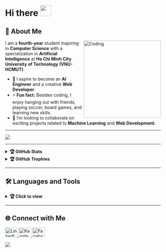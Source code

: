 # Hi there <img src="https://media.giphy.com/media/hvRJCLFzcasrR4ia7z/giphy.gif" width="35">

## 👤 About Me

<img align="right" alt="Coding" width="250" src="https://cdn.dribbble.com/users/1162077/screenshots/3848914/programmer.gif">

I am a **fourth-year** student majoring in **Computer Science** with a specialization in **Artificial Intelligence** at **Ho Chi Minh City University of Technology (VNU-HCMUT)**.

- 🔭 I aspire to become an **AI Engineer** and a creative **Web Developer**.
- ⚡ **Fun fact:** Besides coding, I enjoy hanging out with friends, playing soccer, board games, and learning new skills.
- 👯 I’m looking to collaborate on exciting projects related to **Machine Learning** and **Web Development**.

---

![](https://quotes-github-readme.vercel.app/api?type=horizontal&theme=dracula)

---

<details>
  <summary><b>🏆 GitHub Stats</b></summary>
  <div align="center">
    <a href="#"><img src="https://github-readme-stats.vercel.app/api?username=pdz1804&theme=dracula&count_private=true&hide_border=true&line_height=20&rank_icon=percentile" alt="GitHub Stats" /></a>
    <a href="#"><img src="https://github-readme-stats.vercel.app/api/top-langs/?username=pdz1804&layout=compact&theme=dracula&count_private=true&hide_border=true" alt="Top Languages" /></a>
    <a href="#"><img src="https://github-readme-streak-stats.herokuapp.com/?user=pdz1804&theme=dracula&hide_border=false" alt="Streak" /></a>
  </div>
</details>

<details>
  <summary><b>🏆 GitHub Trophies</b></summary>
  <div align="center">
<!--     <img src="https://github-profile-trophy.vercel.app/?username=pdz1804&theme=radical&no-frame=true&no-bg=false&margin-w=4" alt="GitHub Trophies" /> -->
    <img src="https://github-trophies.vercel.app/?username=pdz1804&theme=dracula&no-frame=false&no-bg=false&margin-w=4" alt="GitHub Trophies" />
  </div>
</details>

---

## 🛠️ Languages and Tools

<details>
  <summary><b>🏆 Click to view</b></summary>
  
- 💻 &nbsp;
  ![Python](https://img.shields.io/badge/Python-FFD43B?style=for-the-badge&logo=python&logoColor=blue)
  ![C++](https://img.shields.io/badge/c++-%2300599C.svg?style=for-the-badge&logo=c%2B%2B&logoColor=white)
  ![Haskell](https://img.shields.io/badge/Haskell-5D4F85?style=for-the-badge&logo=haskell&logoColor=white)
  ![R](https://img.shields.io/badge/R-276DC3?style=for-the-badge&logo=r&logoColor=white)
  ![PHP](https://img.shields.io/badge/PHP-777BB4?style=for-the-badge&logo=php&logoColor=white)
  ![React](https://img.shields.io/badge/React-20232A?style=for-the-badge&logo=react&logoColor=61DAFB)
  ![HTML5](https://img.shields.io/badge/html5-%23E34F26.svg?style=for-the-badge&logo=html5&logoColor=white)
  ![CSS3](https://img.shields.io/badge/css3-%231572B6.svg?style=for-the-badge&logo=css3&logoColor=white)
  ![JavaScript](https://img.shields.io/badge/javascript-%23323330.svg?style=for-the-badge&logo=javascript&logoColor=%23F7DF1E)
  ![Boostrap](https://img.shields.io/badge/Bootstrap-563D7C?style=for-the-badge&logo=bootstrap&logoColor=white)
  ![ChartJS](https://img.shields.io/badge/Chart%20js-FF6384?style=for-the-badge&logo=chartdotjs&logoColor=white)
  ![Django](https://img.shields.io/badge/Django-092E20?style=for-the-badge&logo=django&logoColor=green)
  ![ExpressJS](https://img.shields.io/badge/Express%20js-000000?style=for-the-badge&logo=express&logoColor=white)
  ![NodeJS](https://img.shields.io/badge/Node%20js-339933?style=for-the-badge&logo=nodedotjs&logoColor=white)
  ![LaTeX](https://img.shields.io/badge/latex-%23008080.svg?style=for-the-badge&logo=latex&logoColor=white)

- 🤖 &nbsp;
  ![Langchain](https://img.shields.io/badge/langchain-1C3C3C?style=for-the-badge&logo=langchain&logoColor=white)
  ![PyTorch](https://img.shields.io/badge/PyTorch-%23EE4C2C.svg?style=for-the-badge&logo=PyTorch&logoColor=white)
  ![TensorFlow](https://img.shields.io/badge/TensorFlow-%23FF6F00.svg?style=for-the-badge&logo=TensorFlow&logoColor=white)
  ![Keras](https://img.shields.io/badge/Keras-%23D00000.svg?style=for-the-badge&logo=Keras&logoColor=white)
  ![scikit-learn](https://img.shields.io/badge/scikit--learn-%23F7931E.svg?style=for-the-badge&logo=scikit-learn&logoColor=white)
  ![fastapi](https://img.shields.io/badge/fastapi-109989?style=for-the-badge&logo=FASTAPI&logoColor=white)
  ![Matplotlib](https://img.shields.io/badge/Matplotlib-%23ffffff.svg?style=for-the-badge&logo=Matplotlib&logoColor=black)
  ![NumPy](https://img.shields.io/badge/numpy-%23013243.svg?style=for-the-badge&logo=numpy&logoColor=white)
  ![Pandas](https://img.shields.io/badge/pandas-%23150458.svg?style=for-the-badge&logo=pandas&logoColor=white)
  ![OpenCV](https://img.shields.io/badge/OpenCV-27338e?style=for-the-badge&logo=OpenCV&logoColor=white)
  ![Playwright](https://img.shields.io/badge/Playwright-45ba4b?style=for-the-badge&logo=Playwright&logoColor=white)
  ![Selenium](https://img.shields.io/badge/Selenium-43B02A?style=for-the-badge&logo=Selenium&logoColor=white)
  ![Streamlit](https://img.shields.io/badge/Streamlit-FF4B4B?style=for-the-badge&logo=Streamlit&logoColor=white)

- ☁️ &nbsp;
  ![Google Cloud](https://img.shields.io/badge/GoogleCloud-%234285F4.svg?style=for-the-badge&logo=google-cloud&logoColor=white)
  ![Microsoft Azure](https://img.shields.io/badge/microsoft%20azure-0089D6?style=for-the-badge&logo=microsoft-azure&logoColor=white)
  
- ⚙️ &nbsp;
  ![Flask](https://img.shields.io/badge/flask-%23000.svg?style=for-the-badge&logo=flask&logoColor=white)
  ![Docker](https://img.shields.io/badge/docker-%230db7ed.svg?style=for-the-badge&logo=docker&logoColor=white)
  ![Git](https://img.shields.io/badge/git-%23F05033.svg?style=for-the-badge&logo=git&logoColor=white)
  ![Linux](https://img.shields.io/badge/Linux-FCC624?style=for-the-badge&logo=linux&logoColor=black)
  ![GitHub](https://img.shields.io/badge/github-%23121011.svg?style=for-the-badge&logo=github&logoColor=white)
  ![Postman](https://img.shields.io/badge/Postman-FF6C37?style=for-the-badge&logo=Postman&logoColor=white)

- ⚡ &nbsp;
  ![Elastic Search](https://img.shields.io/badge/Elastic_Search-005571?style=for-the-badge&logo=elasticsearch&logoColor=white)
  ![Kibana](https://img.shields.io/badge/Kibana-005571?style=for-the-badge&logo=Kibana&logoColor=white)
  ![MongoDB](https://img.shields.io/badge/MongoDB-4EA94B?style=for-the-badge&logo=mongodb&logoColor=white)
  ![MySQL](https://img.shields.io/badge/MySQL-005C84?style=for-the-badge&logo=mysql&logoColor=white)
  ![Supabase](https://img.shields.io/badge/Supabase-181818?style=for-the-badge&logo=supabase&logoColor=white)

- 🖍 &nbsp;
  ![Canva](https://img.shields.io/badge/Canva-%2300C4CC.svg?&style=for-the-badge&logo=Canva&logoColor=white)
  ![Figma](https://img.shields.io/badge/Figma-F24E1E?style=for-the-badge&logo=figma&logoColor=white)

- 🔧 &nbsp;
  ![Visual Studio Code](https://img.shields.io/badge/Visual%20Studio%20Code-0078d7.svg?style=for-the-badge&logo=visual-studio-code&logoColor=white)
  ![Visual Studio](https://img.shields.io/badge/Visual_Studio-5C2D91?style=for-the-badge&logo=visual%20studio&logoColor=white)
  ![PyCharm](https://img.shields.io/badge/pycharm-143?style=for-the-badge&logo=pycharm&logoColor=black&color=black&labelColor=green)
  ![Jupyter](https://img.shields.io/badge/Jupyter-F37626.svg?&style=for-the-badge&logo=Jupyter&logoColor=white)
  ![Conda](https://img.shields.io/badge/conda-342B029.svg?&style=for-the-badge&logo=anaconda&logoColor=white)
  ![Notion](https://img.shields.io/badge/Notion-%23000000.svg?style=for-the-badge&logo=notion&logoColor=white)
  ![Kaggle](https://img.shields.io/badge/Kaggle-20BEFF?style=for-the-badge&logo=Kaggle&logoColor=white)
  ![Colab](https://img.shields.io/badge/Colab-F9AB00?style=for-the-badge&logo=googlecolab&color=525252)
  ![RStudio](https://img.shields.io/badge/RStudio-75AADB?style=for-the-badge&logo=RStudio&logoColor=white)
  ![Adafruit](https://img.shields.io/badge/adafruit-000000?style=for-the-badge&logo=adafruit&logoColor=white)
  ![Arduino](https://img.shields.io/badge/Arduino-00979D?style=for-the-badge&logo=Arduino&logoColor=white)

- 🤖 &nbsp;
  ![ChatGPT](https://img.shields.io/badge/ChatGPT-74aa9c?style=for-the-badge&logo=openai&logoColor=white)
  ![Github Copilot](https://img.shields.io/badge/github%20copilot-000000?style=for-the-badge&logo=githubcopilot&logoColor=white)
  ![Claude](https://img.shields.io/badge/Claude-D97757?style=for-the-badge&logo=claude&logoColor=white)
  ![Perplexity](https://img.shields.io/badge/Perplexity-1FB8CD?style=for-the-badge&logo=perplexity&logoColor=white)
</details>

---

## 🌐 Connect with Me

<p align="left">
  <a href="https://www.linkedin.com/in/quangphunguyen/" target="_blank">
    <img src="https://raw.githubusercontent.com/rahuldkjain/github-profile-readme-generator/master/src/images/icons/Social/linked-in-alt.svg" alt="LinkedIn" height="30" width="40"/>
  </a>
  <a href="https://www.kaggle.com/zphudzz" target="_blank">
    <img src="https://raw.githubusercontent.com/rahuldkjain/github-profile-readme-generator/master/src/images/icons/Social/kaggle.svg" alt="Kaggle" height="30" width="40"/>
  </a>
  <a href="https://www.facebook.com/zPhuDZz/" target="_blank">
    <img src="https://raw.githubusercontent.com/rahuldkjain/github-profile-readme-generator/master/src/images/icons/Social/facebook.svg" alt="Facebook" height="30" width="40"/>
  </a>
</p>

![](https://komarev.com/ghpvc/?username=pdz1804&style=for-the-badge&abbreviated=true&color=0f4c81)

